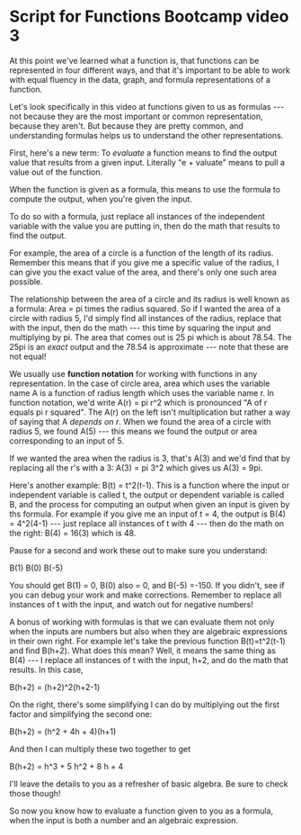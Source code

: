 # Script for Functions Bootcamp video 3

At this point we've learned what a function is, that functions can be represented in four different ways, and that it's important to be able to work with equal fluency in the data, graph, and formula representations of a function.

Let's look specifically in this video at functions given to us as formulas --- not because they are the most important or common representation, because they aren't. But because they are pretty common, and understanding formulas helps us to understand the other representations. 

First, here's a new term: To *evaluate* a function means to find the output value that results from a given input. Literally "e + valuate" means to pull a value out of the function. 

When the function is given as a formula, this means to use the formula to compute the output, when you're given the input. 

To do so with a formula, just replace all instances of the independent variable with the value you are putting in, then do the math that results to find the output. 

For example, the area of a circle is a function of the length of its radius. Remember this means that if you give me a specific value of the radius, I can give you the exact value of the area, and there's only one such area possible. 

The relationship between the area of a circle and its radius is well known as a formula: Area = pi times the radius squared. So if I wanted the area of a circle with radius 5, I'd simply find all instances of the radius, replace that with the input, then do the math --- this time by squaring the input and multiplying by pi. The area that comes out is 25 pi which is about 78.54. The 25pi is an *exact* output and the 78.54 is approximate --- note that these are not equal! 

We usually use **function notation** for working with functions in any representation. In the case of circle area, area which uses the variable name A is a function of radius length which uses the variable name r. In function notation, we'd write A(r) = pi r^2 which is pronounced "A of r equals pi r squared". The A(r) on the left isn't multiplication but rather a way of saying that A *depends on r*. When we found the area of a circle with radius 5, we found A(5) --- this means we found the output or area corresponding to an input of 5. 

If we wanted the area when the radius is 3, that's A(3) and we'd find that by replacing all the r's with a 3: A(3) = pi 3^2 which gives us A(3) = 9pi. 

Here's another example: B(t) = t^2(t-1). This is a function where the input or independent variable is called t, the output or dependent variable is called B, and the process for computing an output when given an input is given by ths formula. For example if you give me an input of t = 4, the output is B(4) = 4^2(4-1) --- just replace all instances of t with 4 --- then do the math on the right: B(4) = 16(3) which is 48. 

Pause for a second and work these out to make sure you understand: 

B(1)
B(0)
B(-5)

You should get B(1) = 0, B(0) also = 0, and B(-5) =-150. If you didn't, see if you can debug your work and make corrections. Remember to replace all instances of t with the input, and watch out for negative numbers! 

A bonus of working with formulas is that we can evaluate them not only when the inputs are numbers but also when they are algebraic expressions in their own right. For example let's take the previous function B(t)=t^2(t-1) and find B(h+2). What does this mean? Well, it means the same thing as B(4) --- I replace all instances of t with the input, h+2, and do the math that results. In this case, 

B(h+2) = (h+2)^2(h+2-1)

On the right, there's some simplifying I can do by multiplying out the first factor and simplifying the second one:

B(h+2) = (h^2 + 4h + 4)(h+1)

And then I can multiply these two together to get 

B(h+2) = h^3 + 5 h^2 + 8 h + 4

I'll leave the details to you as a refresher of basic algebra. Be sure to check those though! 

So now you know how to evaluate a function given to you as a formula, when the input is both a number and an algebraic expression. 